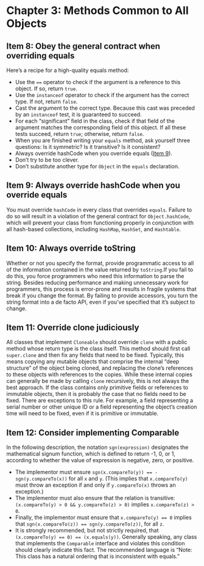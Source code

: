 # Chapter 3: Methods Common to All Objects

## Item 8: Obey the general contract when overriding equals

Here’s a recipe for a high-quality equals method:

- Use the `==` operator to check if the argument is a reference to this object. If so, return `true`.
- Use the `instanceof` operator to check if the argument has the correct type. If not, return `false`.
- Cast the argument to the correct type. Because this cast was preceded by an `instanceof` test, it is guaranteed to succeed.
- For each “significant” field in the class, check if that field of the argument matches the corresponding field of this object. If all these tests succeed, return `true`; otherwise, return `false`.
- When you are finished writing your `equals` method, ask yourself three questions: Is it symmetric? Is it transitive? Is it consistent?
- Always override hashCode when you override equals ([Item 9](chapter-3.md#item-9-always-override-hashcode-when-you-override-equals)).
- Don’t try to be too clever.
- Don’t substitute another type for `Object` in the `equals` declaration.

## Item 9: Always override hashCode when you override equals

You must override `hashCode` in every class that overrides `equals`. Failure to do so will result in a violation of the general contract for `Object.hashCode`, which will prevent your class from functioning properly in conjunction with all hash-based collections, including `HashMap`, `HashSet`, and `Hashtable`.

## Item 10: Always override toString

Whether or not you specify the format, provide programmatic access to all of the information contained in the value returned by `toString`.If you fail to do this, you force programmers who need this information to parse the string. Besides reducing performance and making unnecessary work for programmers, this process is error-prone and results in fragile systems that break if you change the format. By failing to provide accessors, you turn the string format into a de facto API, even if you’ve specified that it’s subject to change.

## Item 11: Override clone judiciously

All classes that implement `Cloneable` should override `clone` with a public method whose return type is the class itself. This method should first call `super.clone` and then fix any fields that need to be fixed. Typically, this means copying any mutable objects that comprise the internal “deep structure” of the object being cloned, and replacing the clone’s references to these objects with references to the copies. While these internal copies can generally be made by calling `clone` recursively, this is not always the best approach. If the class contains only primitive fields or references to immutable objects, then it is probably the case that no fields need to be fixed. There are exceptions to this rule. For example, a field representing a serial number or other unique ID or a field representing the object’s creation time will need to be fixed, even if it is primitive or immutable.

## Item 12: Consider implementing Comparable

In the following description, the notation `sgn(expression)` designates the mathematical signum function, which is defined to return -1, 0, or 1, according to whether the value of expression is negative, zero, or positive.

- The implementor must ensure `sgn(x.compareTo(y)) == -sgn(y.compareTo(x))` for all `x` and `y`. (This implies that `x.compareTo(y)` must throw an exception if and only if `y.compareTo(x)` throws an exception.)
- The implementor must also ensure that the relation is transitive: `(x.compareTo(y) > 0 && y.compareTo(z) > 0)` implies `x.compareTo(z) > 0`.
- Finally, the implementor must ensure that `x.compareTo(y) == 0` implies that `sgn(x.compareTo(z)) == sgn(y.compareTo(z))`, for all `z`.
- It is strongly recommended, but not strictly required, that `(x.compareTo(y) == 0) == (x.equals(y))`. Generally speaking, any class that implements the `Comparable` interface and violates this condition should clearly indicate this fact. The recommended language is “Note: This class has a natural ordering that is inconsistent with equals.”
